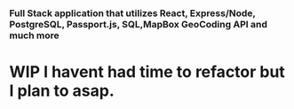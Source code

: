 
### Full Stack application that utilizes React, Express/Node, PostgreSQL, Passport.js, SQL,MapBox GeoCoding API and much more

# WIP I havent had time to refactor but I plan to asap.
